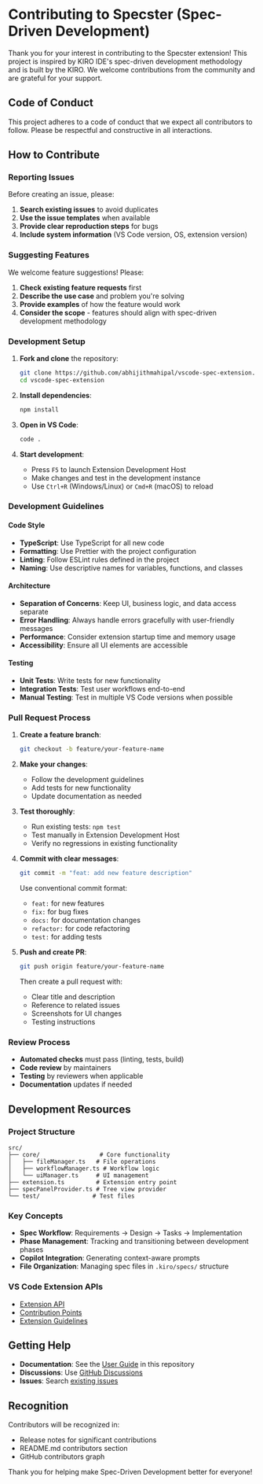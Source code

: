 # Contributing to Specster (Spec-Driven Development)

Thank you for your interest in contributing to the Specster extension! This project is inspired by KIRO IDE's spec-driven development methodology and is built by the KIRO. We welcome contributions from the community and are grateful for your support.

## Code of Conduct

This project adheres to a code of conduct that we expect all contributors to follow. Please be respectful and constructive in all interactions.

## How to Contribute

### Reporting Issues

Before creating an issue, please:

1. **Search existing issues** to avoid duplicates
2. **Use the issue templates** when available
3. **Provide clear reproduction steps** for bugs
4. **Include system information** (VS Code version, OS, extension version)

### Suggesting Features

We welcome feature suggestions! Please:

1. **Check existing feature requests** first
2. **Describe the use case** and problem you're solving
3. **Provide examples** of how the feature would work
4. **Consider the scope** - features should align with spec-driven development methodology

### Development Setup

1. **Fork and clone** the repository:

   ```bash
   git clone https://github.com/abhijithmahipal/vscode-spec-extension.git
   cd vscode-spec-extension
   ```

2. **Install dependencies**:

   ```bash
   npm install
   ```

3. **Open in VS Code**:

   ```bash
   code .
   ```

4. **Start development**:
   - Press `F5` to launch Extension Development Host
   - Make changes and test in the development instance
   - Use `Ctrl+R` (Windows/Linux) or `Cmd+R` (macOS) to reload

### Development Guidelines

#### Code Style

- **TypeScript**: Use TypeScript for all new code
- **Formatting**: Use Prettier with the project configuration
- **Linting**: Follow ESLint rules defined in the project
- **Naming**: Use descriptive names for variables, functions, and classes

#### Architecture

- **Separation of Concerns**: Keep UI, business logic, and data access separate
- **Error Handling**: Always handle errors gracefully with user-friendly messages
- **Performance**: Consider extension startup time and memory usage
- **Accessibility**: Ensure all UI elements are accessible

#### Testing

- **Unit Tests**: Write tests for new functionality
- **Integration Tests**: Test user workflows end-to-end
- **Manual Testing**: Test in multiple VS Code versions when possible

### Pull Request Process

1. **Create a feature branch**:

   ```bash
   git checkout -b feature/your-feature-name
   ```

2. **Make your changes**:

   - Follow the development guidelines
   - Add tests for new functionality
   - Update documentation as needed

3. **Test thoroughly**:

   - Run existing tests: `npm test`
   - Test manually in Extension Development Host
   - Verify no regressions in existing functionality

4. **Commit with clear messages**:

   ```bash
   git commit -m "feat: add new feature description"
   ```

   Use conventional commit format:

   - `feat:` for new features
   - `fix:` for bug fixes
   - `docs:` for documentation changes
   - `refactor:` for code refactoring
   - `test:` for adding tests

5. **Push and create PR**:

   ```bash
   git push origin feature/your-feature-name
   ```

   Then create a pull request with:

   - Clear title and description
   - Reference to related issues
   - Screenshots for UI changes
   - Testing instructions

### Review Process

- **Automated checks** must pass (linting, tests, build)
- **Code review** by maintainers
- **Testing** by reviewers when applicable
- **Documentation** updates if needed

## Development Resources

### Project Structure

```
src/
├── core/                 # Core functionality
│   ├── fileManager.ts   # File operations
│   ├── workflowManager.ts # Workflow logic
│   └── uiManager.ts     # UI management
├── extension.ts         # Extension entry point
├── specPanelProvider.ts # Tree view provider
└── test/               # Test files
```

### Key Concepts

- **Spec Workflow**: Requirements → Design → Tasks → Implementation
- **Phase Management**: Tracking and transitioning between development phases
- **Copilot Integration**: Generating context-aware prompts
- **File Organization**: Managing spec files in `.kiro/specs/` structure

### VS Code Extension APIs

- [Extension API](https://code.visualstudio.com/api/references/vscode-api)
- [Contribution Points](https://code.visualstudio.com/api/references/contribution-points)
- [Extension Guidelines](https://code.visualstudio.com/api/references/extension-guidelines)

## Getting Help

- **Documentation**: See the [User Guide](../docs/README.md) in this repository
- **Discussions**: Use [GitHub Discussions](https://github.com/abhijithmahipal/vscode-spec-extension/discussions)
- **Issues**: Search [existing issues](https://github.com/abhijithmahipal/vscode-spec-extension/issues)

## Recognition

Contributors will be recognized in:

- Release notes for significant contributions
- README.md contributors section
- GitHub contributors graph

Thank you for helping make Spec-Driven Development better for everyone!
